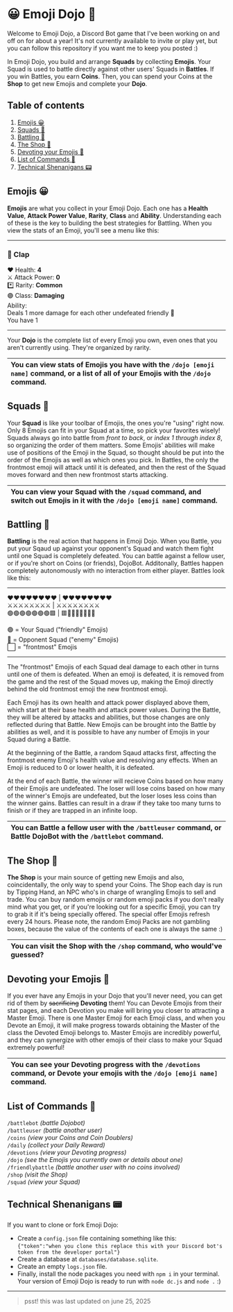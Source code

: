 <!-- no toc -->
# 😀 Emoji Dojo 🎋
Welcome to Emoji Dojo, a Discord Bot game that I've been working on and off on for about a year! It's not currently available to invite or play yet, but you can follow this repository if you want me to keep you posted :)

In Emoji Dojo, you build and arrange **Squads** by collecting **Emojis**. Your Squad is used to battle directly against other users' Squads in **Battles**. If you win Battles, you earn **Coins**. Then, you can spend your Coins at the **Shop** to get new Emojis and complete your **Dojo**.

## Table of contents
1. [Emojis 😀](580165)
1. [Squads 👥](580165)
1. [Battling 🤜](580165)
1. [The Shop 💁](580165)
1. [Devoting your Emojis 🛐](580165)
1. [List of Commands 💬](580165)
1. [Technical Shenanigans 📟](580165)

## Emojis 😀  
**Emojis** are what you collect in your Emoji Dojo. Each one has a **Health Value**, **Attack Power Value**, **Rarity**, **Class** and **Ability**. Understanding each of these is the key to building the best strategies for Battling. When you view the stats of an Emoji, you'll see a menu like this:

---

<!-- no toc -->
### 👏 Clap <!-- no toc -->
❤️ Health: **4**  
⚔️ Attack Power: **0**  
*️⃣ Rarity: **Common**  
🟣 Class: **Damaging**  
Ability:  
Deals 1 more damage for each other undefeated friendly 👏  
You have 1

---

Your **Dojo** is the complete list of every Emoji you own, even ones that you aren't currently using. They're organized by rarity.
  
| You can view stats of Emojis you have with the `/dojo [emoji name]` command, or a list of all of your Emojis with the `/dojo` command. |  
| :--- |

## Squads 👥
Your **Squad** is like your toolbar of Emojis, the ones you're "using" right now. Only 8 Emojis can fit in your Squad at a time, so pick your favorites wisely! Squads always go into battle from *front to back*, or *index 1 through index 8*, so organizing the order of them matters. Some Emojis' abilities will make use of positions of the Emoji in the Squad, so thought should be put into the order of the Emojis as well as which ones you pick. In Battles, the only the frontmost emoji will attack until it is defeated, and then the rest of the Squad moves forward and then new frontmost starts attacking.
  
| You can view your Squad with the `/squad` command, and switch out Emojis in it with the `/dojo [emoji name]` command. |
| :--- |

## Battling 🤜
**Battling** is the real action that happens in Emoji Dojo. When you Battle, you put your Sqaud up against your opponent's Squad and watch them fight until one Squad is completely defeated. You can battle against a fellow user, or if you're short on Coins (or friends), DojoBot. Additonally, Battles happen completely autonomously with no interaction from either player. Battles look like this:

---

❤️❤️❤️❤️❤️❤️❤️❤️ | ❤️❤️❤️❤️❤️❤️❤️❤️  
⚔️⚔️⚔️⚔️⚔️⚔️⚔️⚔️ | ⚔️⚔️⚔️⚔️⚔️⚔️⚔️⚔️  
🟢🟢🟢🟢🟢🟢🟢🟩 | 🟥🔴🔴🔴🔴🔴🔴🔴  

🟢 = Your Squad ("friendly" Emojis)  
🔴 = Opponent Squad ("enemy" Emojis)  
⬜ = "frontmost" Emojis  

---

The "frontmost" Emojis of each Squad deal damage to each other in turns until one of them is defeated. When an emoji is defeated, it is removed from the game and the rest of the Squad moves up, making the Emoji directly behind the old frontmost emoji the new frontmost emoji.  

Each Emoji has its own health and attack power displayed above them, which start at their base health and attack power values. During the Battle, they will be altered by attacks and abilities, but those changes are only reflected during that Battle. New Emojis can be brought into the Battle by abilities as well, and it is possible to have any number of Emojis in your Squad during a Battle.

At the beginning of the Battle, a random Sqaud attacks first, affecting the frontmost enemy Emoji's health value and resolving any effects. When an Emoji is reduced to 0 or lower health, it is defeated.

At the end of each Battle, the winner will recieve Coins based on how many of their Emojis are undefeated. The loser will lose coins based on how many of the winner's Emojis are undefeated, but the loser loses less coins than the winner gains. Battles can result in a draw if they take too many turns to finish or if they are trapped in an infinite loop.

| You can Battle a fellow user with the `/battleuser` command, or Battle DojoBot with the `/battlebot` command. |
| :--- |

## The Shop 💁
**The Shop** is your main source of getting new Emojis and also, coincidentally, the only way to spend your Coins. The Shop each day is run by Tipping Hand, an NPC who's in charge of wrangling Emojis to sell and trade. You can buy random emojis or random emoji packs if you don't really mind what you get, or if you're looking out for a specific Emoji, you can try to grab it if it's being specially offered. The special offer Emojis refresh every 24 hours. Please note, the random Emoji Packs are not gambling boxes, because the value of the contents of each one is always the same :)

| You can visit the Shop with the `/shop` command, who would've guessed? |
| :--- |

## Devoting your Emojis 🛐
If you ever have any Emojis in your Dojo that you'll never need, you can get rid of them by ~~sacrificing~~ **Devoting** them! You can Devote Emojis from their stat pages, and each Devotion you make will bring you closer to attracting a Master Emoji. There is one Master Emoji for each Emoji class, and when you Devote an Emoji, it will make progress towards obtaining the Master of the class the Devoted Emoji belongs to. Master Emojis are incredibly powerful, and they can synergize with other emojis of their class to make your Squad extremely powerful!

| You can see your Devoting progress with the `/devotions` command, or Devote your emojis with the `/dojo [emoji name]` command. |
| :--- |

## List of Commands 💬
`/battlebot` *(battle Dojobot)*  
`/battleuser` *(battle another user)*  
`/coins` *(view your Coins and Coin Doublers)*  
`/daily` *(collect your Daily Reward)*  
`/devotions` *(view your Devoting progress)*  
`/dojo` *(see the Emojis you currently own or details about one)*  
`/friendlybattle` *(battle another user with no coins involved)*  
`/shop` *(visit the Shop)*  
`/squad` *(view your Squad)*  

## Technical Shenanigans 📟
If you want to clone or fork Emoji Dojo:  
- Create a `config.json` file containing something like this:  
    ```{"token":"when you clone this replace this with your Discord bot's token from the developer portal"}```  
- Create a database at `databases/database.sqlite`.  
- Create an empty `logs.json` file.  
- Finally, install the node packages you need with `npm i` in your terminal.  
Your version of Emoji Dojo is ready to run with `node dc.js` and `node .` :)  
  
---

> psst! this was last updated on june 25, 2025
